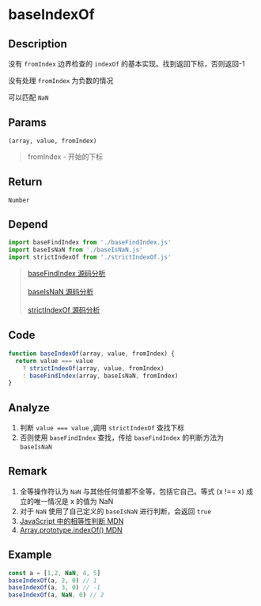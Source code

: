 # baseIndexOf 

## Description 
没有 `fromIndex` 边界检查的 `indexOf` 的基本实现。找到返回下标，否则返回-1

没有处理 `fromIndex` 为负数的情况

可以匹配 `NaN`
## Params
`(array, value, fromIndex)`
> fromIndex - 开始的下标
>

## Return
`Number`
## Depend
```js
import baseFindIndex from './baseFindIndex.js'
import baseIsNaN from './baseIsNaN.js'
import strictIndexOf from './strictIndexOf.js'
```
> [baseFindIndex 源码分析](./baseFindIndex.md)
> <br/>
> <br/>
> [baseIsNaN 源码分析](./baseIsNaN.md)
> <br/>
> <br/>
> [strictIndexOf 源码分析](./strictIndexOf.md)
>

## Code
```js
function baseIndexOf(array, value, fromIndex) {
  return value === value
    ? strictIndexOf(array, value, fromIndex)
    : baseFindIndex(array, baseIsNaN, fromIndex)
}
```
## Analyze
1. 判断 `value === value` ,调用 `strictIndexOf` 查找下标
2. 否则使用 `baseFindIndex` 查找，传给 `baseFindIndex` 的判断方法为 `baseIsNaN`
## Remark
1. 全等操作符认为 `NaN` 与其他任何值都不全等，包括它自己。等式 (x !== x) 成立的唯一情况是 x 的值为 NaN
2. 对于 `NaN` 使用了自己定义的 `baseIsNaN` 进行判断，会返回 `true`
3. [JavaScript 中的相等性判断 MDN](https://developer.mozilla.org/zh-CN/docs/Web/JavaScript/Equality_comparisons_and_sameness)
4. [Array.prototype.indexOf() MDN](https://developer.mozilla.org/zh-CN/docs/Web/JavaScript/Reference/Global_Objects/Array/indexOf)
## Example
```js
const a = [1,2, NaN, 4, 5]
baseIndexOf(a, 2, 0) // 1
baseIndexOf(a, 3, 0) // -1
baseIndexOf(a, NaN, 0) // 2
```
